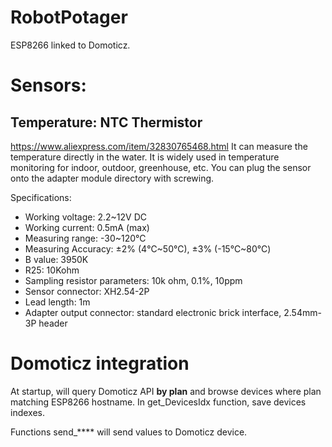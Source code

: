 # RobotPotager
ESP8266 linked to Domoticz.

# Sensors: 
## Temperature: NTC Thermistor
https://www.aliexpress.com/item/32830765468.html
It can measure the temperature directly in the water.  It is widely used in temperature monitoring for indoor, outdoor, greenhouse, etc. You can plug the sensor onto the adapter module directory with screwing.

Specifications:
- Working voltage: 2.2~12V DC
- Working current: 0.5mA (max)
- Measuring range: -30~120℃
- Measuring Accuracy: ±2% (4℃~50℃), ±3% (-15℃~80℃)
- B value: 3950K
- R25: 10Kohm
- Sampling resistor parameters: 10k ohm, 0.1%, 10ppm
- Sensor connector: XH2.54-2P
- Lead length: 1m
- Adapter output connector: standard electronic brick interface, 2.54mm-3P header

# Domoticz integration
At startup, will query Domoticz API **by plan** and browse devices where plan matching ESP8266 hostname.
In get_DevicesIdx function, save devices indexes.

Functions send_**** will send values to Domoticz device.
